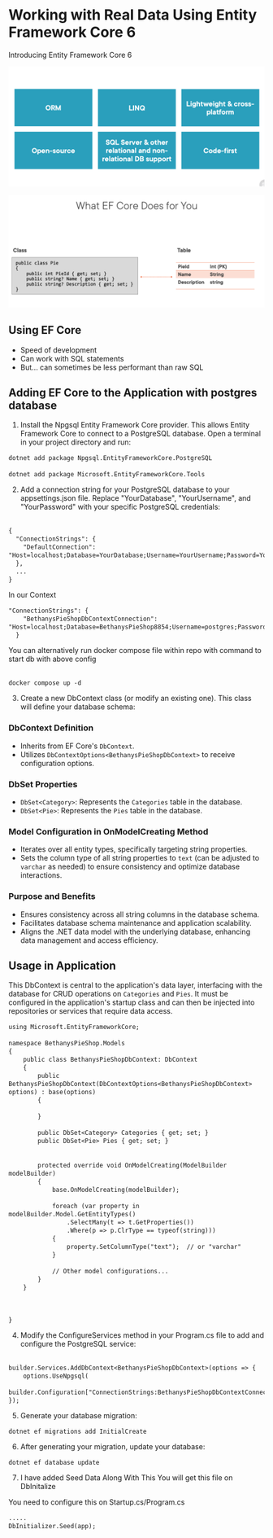 # Working with Real Data Using Entity Framework Core 6

Introducing Entity Framework Core 6

![Convention Based Project](./images/entity.png)

![Convention Based Project](./images/entity%202.png)

## Using EF Core
- Speed of development
- Can work with SQL statements
- But... can sometimes be less performant than raw SQL

## Adding EF Core to the Application with postgres database

1. Install the Npgsql Entity Framework Core provider. This allows Entity Framework Core to connect to a PostgreSQL database. Open a terminal in your project directory and run:

```
dotnet add package Npgsql.EntityFrameworkCore.PostgreSQL

dotnet add package Microsoft.EntityFrameworkCore.Tools

```

2. Add a connection string for your PostgreSQL database to your appsettings.json file. Replace "YourDatabase", "YourUsername", and "YourPassword" with your specific PostgreSQL credentials:

```

{
  "ConnectionStrings": {
    "DefaultConnection": "Host=localhost;Database=YourDatabase;Username=YourUsername;Password=YourPassword"
  },
  ...
}
```

In our Context 

```
"ConnectionStrings": {
    "BethanysPieShopDbContextConnection": "Host=localhost;Database=BethanysPieShop8854;Username=postgres;Password=YourStrong@Passw0rd"
  }

```

You can alternatively run docker compose file within repo with command to start db with above config

```

docker compose up -d

```

3. Create a new DbContext class (or modify an existing one). This class will define your database schema:

### DbContext Definition
- Inherits from EF Core's `DbContext`.
- Utilizes `DbContextOptions<BethanysPieShopDbContext>` to receive configuration options.

### DbSet Properties
- `DbSet<Category>`: Represents the `Categories` table in the database.
- `DbSet<Pie>`: Represents the `Pies` table in the database.

### Model Configuration in OnModelCreating Method
- Iterates over all entity types, specifically targeting string properties.
- Sets the column type of all string properties to `text` (can be adjusted to `varchar` as needed) to ensure consistency and optimize database interactions.

### Purpose and Benefits
- Ensures consistency across all string columns in the database schema.
- Facilitates database schema maintenance and application scalability.
- Aligns the .NET data model with the underlying database, enhancing data management and access efficiency.

## Usage in Application
This DbContext is central to the application's data layer, interfacing with the database for CRUD operations on `Categories` and `Pies`. It must be configured in the application's startup class and can then be injected into repositories or services that require data access.


```
using Microsoft.EntityFrameworkCore;

namespace BethanysPieShop.Models
{
    public class BethanysPieShopDbContext: DbContext
    {
        public BethanysPieShopDbContext(DbContextOptions<BethanysPieShopDbContext> options) : base(options)
        {

        }

        public DbSet<Category> Categories { get; set; }
        public DbSet<Pie> Pies { get; set; }


        protected override void OnModelCreating(ModelBuilder modelBuilder)
        {
            base.OnModelCreating(modelBuilder);

            foreach (var property in modelBuilder.Model.GetEntityTypes()
                .SelectMany(t => t.GetProperties())
                .Where(p => p.ClrType == typeof(string)))
            {
                property.SetColumnType("text");  // or "varchar"
            }

            // Other model configurations...
        }
    }

    

}

```
4. Modify the ConfigureServices method in your Program.cs file to add and configure the PostgreSQL service:

```

builder.Services.AddDbContext<BethanysPieShopDbContext>(options => {
    options.UseNpgsql(
        builder.Configuration["ConnectionStrings:BethanysPieShopDbContextConnection"]);
});

```

5. Generate your database migration:

```
dotnet ef migrations add InitialCreate

```

6. After generating your migration, update your database:

```
dotnet ef database update

```

7. I have added Seed Data Along With This You will get this file on DbInitalize

You need to configure this on Startup.cs/Program.cs
```
.....
DbInitializer.Seed(app);

````


